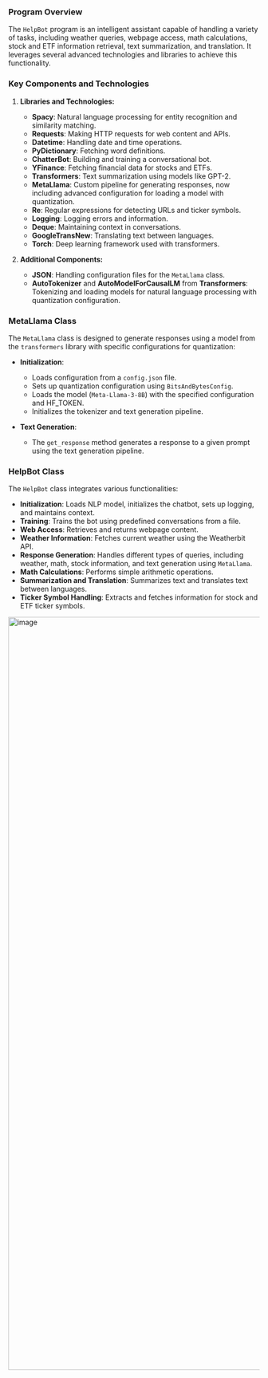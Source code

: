 ### Program Overview

The `HelpBot` program is an intelligent assistant capable of handling a variety of tasks, including weather queries, webpage access, math calculations, stock and ETF information retrieval, text summarization, and translation. It leverages several advanced technologies and libraries to achieve this functionality.

### Key Components and Technologies

1. **Libraries and Technologies:**
   - **Spacy**: Natural language processing for entity recognition and similarity matching.
   - **Requests**: Making HTTP requests for web content and APIs.
   - **Datetime**: Handling date and time operations.
   - **PyDictionary**: Fetching word definitions.
   - **ChatterBot**: Building and training a conversational bot.
   - **YFinance**: Fetching financial data for stocks and ETFs.
   - **Transformers**: Text summarization using models like GPT-2.
   - **MetaLlama**: Custom pipeline for generating responses, now including advanced configuration for loading a model with quantization.
   - **Re**: Regular expressions for detecting URLs and ticker symbols.
   - **Logging**: Logging errors and information.
   - **Deque**: Maintaining context in conversations.
   - **GoogleTransNew**: Translating text between languages.
   - **Torch**: Deep learning framework used with transformers.

2. **Additional Components:**
   - **JSON**: Handling configuration files for the `MetaLlama` class.
   - **AutoTokenizer** and **AutoModelForCausalLM** from **Transformers**: Tokenizing and loading models for natural language processing with quantization configuration.

### MetaLlama Class

The `MetaLlama` class is designed to generate responses using a model from the `transformers` library with specific configurations for quantization:

- **Initialization**: 
  - Loads configuration from a `config.json` file.
  - Sets up quantization configuration using `BitsAndBytesConfig`.
  - Loads the model (`Meta-Llama-3-8B`) with the specified configuration and HF_TOKEN.
  - Initializes the tokenizer and text generation pipeline.

- **Text Generation**:
  - The `get_response` method generates a response to a given prompt using the text generation pipeline.

### HelpBot Class

The `HelpBot` class integrates various functionalities:

- **Initialization**: Loads NLP model, initializes the chatbot, sets up logging, and maintains context.
- **Training**: Trains the bot using predefined conversations from a file.
- **Web Access**: Retrieves and returns webpage content.
- **Weather Information**: Fetches current weather using the Weatherbit API.
- **Response Generation**: Handles different types of queries, including weather, math, stock information, and text generation using `MetaLlama`.
- **Math Calculations**: Performs simple arithmetic operations.
- **Summarization and Translation**: Summarizes text and translates text between languages.
- **Ticker Symbol Handling**: Extracts and fetches information for stock and ETF ticker symbols.

<img width="1511" alt="image" src="https://github.com/iratansh/HelpBot/assets/151393106/62b74853-0a81-4162-8a2c-4623e2d43455">

